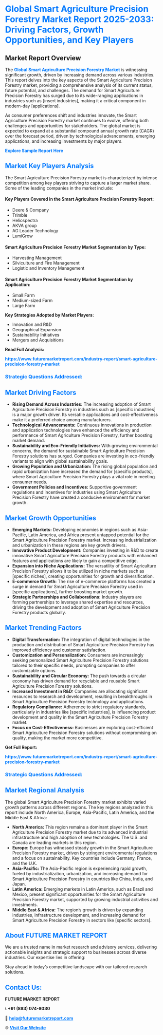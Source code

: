 <h1 style="color: #007BFF;">Global Smart Agriculture Precision Forestry Market Report 2025-2033: Driving Factors, Growth Opportunities, and Key Players</h1>

<section id="overview">
<h2>Market Report Overview</h2>
<p>The <a href="https://www.futuremarketreport.com/industry-report/smart-agriculture-precision-forestry-market" style="color: #007BFF; text-decoration: none;"><strong>Global Smart Agriculture Precision Forestry Market</strong></a> is witnessing significant growth, driven by increasing demand across various industries. This report delves into the key aspects of the Smart Agriculture Precision Forestry market, providing a comprehensive analysis of its current status, future potential, and challenges. The demand for Smart Agriculture Precision Forestry has surged due to its wide-ranging applications in industries such as [insert industries], making it a critical component in modern-day [applications].</p>
<p>As consumer preferences shift and industries innovate, the Smart Agriculture Precision Forestry market continues to evolve, offering both challenges and opportunities for stakeholders. The global market is expected to expand at a substantial compound annual growth rate (CAGR) over the forecast period, driven by technological advancements, emerging applications, and increasing investments by major players.</p>
</section>

<section id="overview">
<p><a href="https://www.futuremarketreport.com/request-sample/reportId=50181" style="color: #007BFF; text-decoration: none;"><strong>Explore Sample Report Here</strong></a></p>
</section>

<section id="key-players">
<h2 style="color: #007BFF;">Market Key Players Analysis</h2>
<p>The Smart Agriculture Precision Forestry market is characterized by intense competition among key players striving to capture a larger market share. Some of the leading companies in the market include:</p>
<h4>Key Players Covered in the Smart Agriculture Precision Forestry Report:</h4>
<ul><li>Deere &amp; Company</li><li>Trimble</li><li>Heliospectra</li><li>AKVA group</li><li>AG Leader Technology</li><li>LumiGrow</li></ul>
<h4>Smart Agriculture Precision Forestry Market Segmentation by Type:</h4>
<ul><li>Harvesting Management</li><li>Silviculture and Fire Management</li><li>Logistic and Inventory Management</li></ul>

<h4>Smart Agriculture Precision Forestry Market Segmentation by Application:</h4>
<ul><li>Small Farm</li><li>Medium-sized Farm</li><li>Large Farm</li></ul>
<p><strong>Key Strategies Adopted by Market Players:</strong></p>
<ul>
<li>Innovation and R&D</li>
<li>Geographical Expansion</li>
<li>Sustainability Initiatives</li>
<li>Mergers and Acquisitions</li>
</ul>
</section>

<section>
<p><strong>Read Full Analysis: </strong></p><a href="https://www.futuremarketreport.com/industry-report/smart-agriculture-precision-forestry-market" style="color: #007BFF; text-decoration: none;"><strong>https://www.futuremarketreport.com/industry-report/smart-agriculture-precision-forestry-market</strong></a>
<h3 style="color: #007BFF;">Strategic Questions Addressed:</h3>
</section>

<section id="driving-factors">
<h2 style="color: #007BFF;">Market Driving Factors</h2>
<ul>
<li><strong>Rising Demand Across Industries:</strong> The increasing adoption of Smart Agriculture Precision Forestry in industries such as [specific industries] is a major growth driver. Its versatile applications and cost-effectiveness make it a preferred choice among manufacturers.</li>
<li><strong>Technological Advancements:</strong> Continuous innovations in production and application technologies have enhanced the efficiency and performance of Smart Agriculture Precision Forestry, further boosting market demand.</li>
<li><strong>Sustainability and Eco-Friendly Initiatives:</strong> With growing environmental concerns, the demand for sustainable Smart Agriculture Precision Forestry solutions has surged. Companies are investing in eco-friendly variants to align with global sustainability goals.</li>
<li><strong>Growing Population and Urbanization:</strong> The rising global population and rapid urbanization have increased the demand for [specific products], where Smart Agriculture Precision Forestry plays a vital role in meeting consumer needs.</li>
<li><strong>Government Policies and Incentives:</strong> Supportive government regulations and incentives for industries using Smart Agriculture Precision Forestry have created a conducive environment for market growth.</li>
</ul>
</section>

<section id="growth-opportunities">
<h2 style="color: #007BFF;">Market Growth Opportunities</h2>
<ul>
<li><strong>Emerging Markets:</strong> Developing economies in regions such as Asia-Pacific, Latin America, and Africa present untapped potential for the Smart Agriculture Precision Forestry market. Increasing industrialization and urbanization in these regions are key growth drivers.</li>
<li><strong>Innovative Product Development:</strong> Companies investing in R&D to create innovative Smart Agriculture Precision Forestry products with enhanced features and applications are likely to gain a competitive edge.</li>
<li><strong>Expansion into Niche Applications:</strong> The versatility of Smart Agriculture Precision Forestry allows it to be utilized in niche markets such as [specific niches], creating opportunities for growth and diversification.</li>
<li><strong>E-commerce Growth:</strong> The rise of e-commerce platforms has created a surge in demand for Smart Agriculture Precision Forestry used in [specific applications], further boosting market growth.</li>
<li><strong>Strategic Partnerships and Collaborations:</strong> Industry players are forming partnerships to leverage shared expertise and resources, driving the development and adoption of Smart Agriculture Precision Forestry products globally.</li>
</ul>
</section>

<section id="trending-factors">
<h2 style="color: #007BFF;">Market Trending Factors</h2>
<ul>
<li><strong>Digital Transformation:</strong> The integration of digital technologies in the production and distribution of Smart Agriculture Precision Forestry has improved efficiency and customer satisfaction.</li>
<li><strong>Customization and Personalization:</strong> Consumers are increasingly seeking personalized Smart Agriculture Precision Forestry solutions tailored to their specific needs, prompting companies to offer customizable options.</li>
<li><strong>Sustainability and Circular Economy:</strong> The push towards a circular economy has driven demand for recyclable and reusable Smart Agriculture Precision Forestry solutions.</li>
<li><strong>Increased Investment in R&D:</strong> Companies are allocating significant resources to research and development, resulting in breakthroughs in Smart Agriculture Precision Forestry technology and applications.</li>
<li><strong>Regulatory Compliance:</strong> Adherence to strict regulatory standards, particularly in industries like [specific industries], is influencing product development and quality in the Smart Agriculture Precision Forestry market.</li>
<li><strong>Focus on Cost-Effectiveness:</strong> Businesses are exploring cost-efficient Smart Agriculture Precision Forestry solutions without compromising on quality, making the market more competitive.</li>
</ul>
</section>

<section>
<p><strong>Get Full Report: </strong></p><a href="https://www.futuremarketreport.com/industry-report/smart-agriculture-precision-forestry-market" style="color: #007BFF; text-decoration: none;"><strong>https://www.futuremarketreport.com/industry-report/smart-agriculture-precision-forestry-market</strong></a>
<h3 style="color: #007BFF;">Strategic Questions Addressed:</h3>
</section>


<section id="regional-analysis">
<h2 style="color: #007BFF;">Market Regional Analysis</h2>
<p>The global Smart Agriculture Precision Forestry market exhibits varied growth patterns across different regions. The key regions analyzed in this report include North America, Europe, Asia-Pacific, Latin America, and the Middle East & Africa:</p>
<ul>
<li><strong>North America:</strong> This region remains a dominant player in the Smart Agriculture Precision Forestry market due to its advanced industrial infrastructure and high adoption of new technologies. The U.S. and Canada are leading markets in this region.</li>
<li><strong>Europe:</strong> Europe has witnessed steady growth in the Smart Agriculture Precision Forestry market, driven by stringent environmental regulations and a focus on sustainability. Key countries include Germany, France, and the U.K.</li>
<li><strong>Asia-Pacific:</strong> The Asia-Pacific region is experiencing rapid growth, fueled by industrialization, urbanization, and increasing demand for Smart Agriculture Precision Forestry in countries like China, India, and Japan.</li>
<li><strong>Latin America:</strong> Emerging markets in Latin America, such as Brazil and Mexico, present significant opportunities for the Smart Agriculture Precision Forestry market, supported by growing industrial activities and investments.</li>
<li><strong>Middle East & Africa:</strong> The region’s growth is driven by expanding industries, infrastructure development, and increasing demand for Smart Agriculture Precision Forestry in sectors like [specific sectors].</li>
</ul>
</section>

<footer>
<h2 style="color: #007BFF;">About FUTURE MARKET REPORT</h2>
<p>We are a trusted name in market research and advisory services, delivering actionable insights and strategic support to businesses across diverse industries. Our expertise lies in offering:</p>

<p>Stay ahead in today’s competitive landscape with our tailored research solutions.</p>

<h2 style="color: #007BFF;">Contact Us:</h2>
<p><strong>FUTURE MARKET REPORT</strong></p>
<p>📞 <strong>+91 (883) 074-8030</strong></p>
<p>📧 <strong><a href="mailto:help@futuremarketreport.com" style="color: #007BFF;">help@futuremarketreport.com</a></strong></p>
<p>🌐 <strong><a href="https://www.futuremarketreport.com/" style="color: #007BFF;">Visit Our Website</a></strong></p>
</footer>